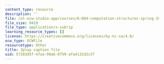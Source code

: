 ```yaml
---
content_type: resource
description: ''
file: /ol-ocw-studio-app/courses/6-004-computation-structures-spring-2017/57203d5f47aa99ab0759afa4132d2c5f_QBcQJdJk9r8.srt
file_size: 9419
file_type: application/x-subrip
learning_resource_types: []
license: https://creativecommons.org/licenses/by-nc-sa/4.0/
ocw_type: OCWFile
resourcetype: Other
title: 3play caption file
uid: 57203d5f-47aa-99ab-0759-afa4132d2c5f
---
```

